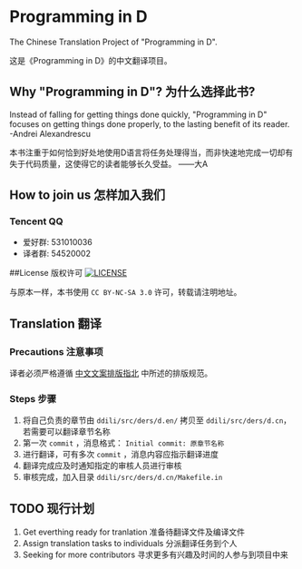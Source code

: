 # Programming in D
The Chinese Translation Project of "Programming in D".

这是《Programming in D》的中文翻译项目。

## Why "Programming in D"? 为什么选择此书?
Instead of falling for getting things done quickly, "Programming in D" focuses on getting things done properly, to the lasting benefit of its reader. -Andrei Alexandrescu

本书注重于如何恰到好处地使用D语言将任务处理得当，而非快速地完成一切却有失于代码质量，这使得它的读者能够长久受益。 ——大A

## How to join us 怎样加入我们
### Tencent QQ
 - 爱好群: 531010036
 - 译者群: 54520002

##License 版权许可 [![LICENSE][license-badge]][license-url]

[license-badge]: http://ddili.org/image/cc_88x31.png
[license-url]: http://creativecommons.org/licenses/by-nc-sa/3.0/us/
与原本一样，本书使用 `CC BY-NC-SA 3.0` 许可，转载请注明地址。

## Translation 翻译
### Precautions 注意事项
译者必须严格遵循 [中文文案排版指北](https://github.com/sparanoid/chinese-copywriting-guidelines) 中所述的排版规范。

### Steps 步骤
 1. 将自己负责的章节由 `ddili/src/ders/d.en/` 拷贝至 `ddili/src/ders/d.cn`，若需要可以翻译章节名称
 2. 第一次 `commit` ，消息格式： `Initial commit: 原章节名称`
 3. 进行翻译，可有多次 `commit` ，消息内容应指示翻译进度
 4. 翻译完成应及时通知指定的审核人员进行审核
 5. 审核完成，加入目录 `ddili/src/ders/d.cn/Makefile.in`

## TODO 现行计划
 1. Get everthing ready for tranlation 准备待翻译文件及编译文件
 2. Assign translation tasks to individuals 分派翻译任务到个人
 3. Seeking for more contributors 寻求更多有兴趣及时间的人参与到项目中来
